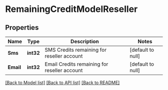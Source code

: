 # RemainingCreditModelReseller

## Properties
Name | Type | Description | Notes
------------ | ------------- | ------------- | -------------
**Sms** | **int32** | SMS Credits remaining for reseller account | [default to null]
**Email** | **int32** | Email Credits remaining for reseller account | [default to null]

[[Back to Model list]](../README.md#documentation-for-models) [[Back to API list]](../README.md#documentation-for-api-endpoints) [[Back to README]](../README.md)


